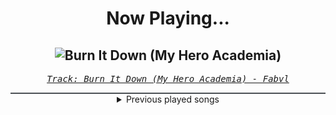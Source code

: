 <div align="center"> 
<h1>Now Playing...</h1>

![Burn It Down (My Hero Academia)](https://i.scdn.co/image/ab67616d00001e02a3332976b9572451aec9e880)
--
_<samp><a href="https://open.spotify.com/track/6SWJOR7WoHKSN4FqlJhYCH">Track: Burn It Down (My Hero Academia) - Fabvl</a></samp>_

<div style="border: 1px #4B5054 solid"></div>
<details>
  <summary>
    Previous played songs
  </summary>
  <table>
    <thead>
      <tr>
        <th>
          Artist
        </th>
        <th>
          Song
        </th>
        <th>
          Link
        </th>
      </tr>
    </thead>
    <tbody>
      <tr><td>Fabvl</td><td>Burn It Down (My Hero Academia)</td><td><a href="https://open.spotify.com/track/6SWJOR7WoHKSN4FqlJhYCH">https://open.spotify.com/track/6SWJOR7WoHKSN4FqlJhYCH</a></td></tr><tr><td>Fabvl</td><td>On My Own</td><td><a href="https://open.spotify.com/track/6cnaaAlhSXK7fOWLMSVjIc">https://open.spotify.com/track/6cnaaAlhSXK7fOWLMSVjIc</a></td></tr><tr><td>Fabvl</td><td>Let It All Burn</td><td><a href="https://open.spotify.com/track/0H5sh6u7xJTAYSHSnh2S8i">https://open.spotify.com/track/0H5sh6u7xJTAYSHSnh2S8i</a></td></tr><tr><td>Fabvl</td><td>Memory (Inspired by "Bleach")</td><td><a href="https://open.spotify.com/track/7Gg5Pa39I5rjW4aJmaSLf8">https://open.spotify.com/track/7Gg5Pa39I5rjW4aJmaSLf8</a></td></tr><tr><td>Fabvl</td><td>Lost It All</td><td><a href="https://open.spotify.com/track/2ByeohqpWsZdXQlZ1mOTtA">https://open.spotify.com/track/2ByeohqpWsZdXQlZ1mOTtA</a></td></tr><tr><td>Rustage</td><td>Bleed Gray (Akatsuki Rap)</td><td><a href="https://open.spotify.com/track/6fmJ51HRXJx6YVhzv5aSAW">https://open.spotify.com/track/6fmJ51HRXJx6YVhzv5aSAW</a></td></tr><tr><td>Rustage</td><td>Demon King (Sukuna Rap)</td><td><a href="https://open.spotify.com/track/5Qx4XQoNFqMhkuX1clPMqk">https://open.spotify.com/track/5Qx4XQoNFqMhkuX1clPMqk</a></td></tr><tr><td>Rustage</td><td>Look At Me Now</td><td><a href="https://open.spotify.com/track/1aB3jsICVmMsMDV2PaFYAz">https://open.spotify.com/track/1aB3jsICVmMsMDV2PaFYAz</a></td></tr><tr><td>Two Steps from Hell</td><td>No Honor In Blood</td><td><a href="https://open.spotify.com/track/3OBELEqrfCVqtsyLJe86GE">https://open.spotify.com/track/3OBELEqrfCVqtsyLJe86GE</a></td></tr><tr><td>Phoenix Music</td><td>All We've Got</td><td><a href="https://open.spotify.com/track/4QtojbsAuFxbgR4QSAuLfw">https://open.spotify.com/track/4QtojbsAuFxbgR4QSAuLfw</a></td></tr><tr><td>Rok Nardin</td><td>The Devil</td><td><a href="https://open.spotify.com/track/7GLGi9WLYbvnxA6fjZUsOy">https://open.spotify.com/track/7GLGi9WLYbvnxA6fjZUsOy</a></td></tr><tr><td>Audiomachine</td><td>Attack On the Winter Wall</td><td><a href="https://open.spotify.com/track/1jV6wgBKKMHbMR9jaUFRM1">https://open.spotify.com/track/1jV6wgBKKMHbMR9jaUFRM1</a></td></tr><tr><td>Phoenix Music</td><td>We Are Skyguards</td><td><a href="https://open.spotify.com/track/56ufo0eRN53vyUTsfpBao8">https://open.spotify.com/track/56ufo0eRN53vyUTsfpBao8</a></td></tr><tr><td>Rok Nardin</td><td>Where Is Your God Now</td><td><a href="https://open.spotify.com/track/3ovtITup4WcZtgDjW7nWZR">https://open.spotify.com/track/3ovtITup4WcZtgDjW7nWZR</a></td></tr><tr><td>Two Steps from Hell</td><td>No Honor In Blood</td><td><a href="https://open.spotify.com/track/3OBELEqrfCVqtsyLJe86GE">https://open.spotify.com/track/3OBELEqrfCVqtsyLJe86GE</a></td></tr><tr><td>Phoenix Music</td><td>All We've Got</td><td><a href="https://open.spotify.com/track/4QtojbsAuFxbgR4QSAuLfw">https://open.spotify.com/track/4QtojbsAuFxbgR4QSAuLfw</a></td></tr><tr><td>Rok Nardin</td><td>The Devil</td><td><a href="https://open.spotify.com/track/7GLGi9WLYbvnxA6fjZUsOy">https://open.spotify.com/track/7GLGi9WLYbvnxA6fjZUsOy</a></td></tr><tr><td>Audiomachine</td><td>Attack On the Winter Wall</td><td><a href="https://open.spotify.com/track/1jV6wgBKKMHbMR9jaUFRM1">https://open.spotify.com/track/1jV6wgBKKMHbMR9jaUFRM1</a></td></tr><tr><td>Phoenix Music</td><td>We Are Skyguards</td><td><a href="https://open.spotify.com/track/56ufo0eRN53vyUTsfpBao8">https://open.spotify.com/track/56ufo0eRN53vyUTsfpBao8</a></td></tr><tr><td>Rok Nardin</td><td>Where Is Your God Now</td><td><a href="https://open.spotify.com/track/3ovtITup4WcZtgDjW7nWZR">https://open.spotify.com/track/3ovtITup4WcZtgDjW7nWZR</a></td></tr>
    </tbody>
  </table>
</details>

</div>
